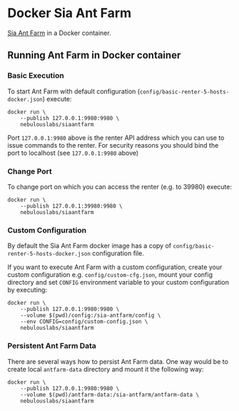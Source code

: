# Docker Sia Ant Farm

[Sia Ant Farm](https://gitlab.com/NebulousLabs/Sia-Ant-Farm) in a Docker container.

## Running Ant Farm in Docker container

### Basic Execution
To start Ant Farm with default configuration
(`config/basic-renter-5-hosts-docker.json`) execute:
```
docker run \
	--publish 127.0.0.1:9980:9980 \
	nebulouslabs/siaantfarm
```
Port `127.0.0.1:9980` above is the renter API address which you can use to
issue commands to the renter. For security reasons you should bind the port to
localhost (see `127.0.0.1:9980` above)

### Change Port
To change port on which you can access the renter (e.g. to 39980) execute:
```
docker run \
	--publish 127.0.0.1:39980:9980 \
	nebulouslabs/siaantfarm
```

### Custom Configuration
By default the Sia Ant Farm docker image has a copy of
`config/basic-renter-5-hosts-docker.json` configuration file.

If you want to execute Ant Farm with a custom configuration, create your custom
configuration e.g. `config/custom-cfg.json`, mount your config directory and
set `CONFIG` environment variable to your custom configuration by executing:
```
docker run \
	--publish 127.0.0.1:9980:9980 \
    --volume $(pwd)/config:/sia-antfarm/config \
    --env CONFIG=config/custom-config.json \
	nebulouslabs/siaantfarm
```

### Persistent Ant Farm Data
There are several ways how to persist Ant Farm data. One way would be to create
local `antfarm-data` directory and mount it the following way:
```
docker run \
	--publish 127.0.0.1:9980:9980 \
    --volume $(pwd)/antfarm-data:/sia-antfarm/antfarm-data \
	nebulouslabs/siaantfarm
```
```